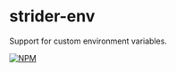 strider-env
===========

Support for custom environment variables.

[![NPM](https://nodei.co/npm/strider-env.png?downloads=true&stars=true)](https://nodei.co/npm/strider-env/)
